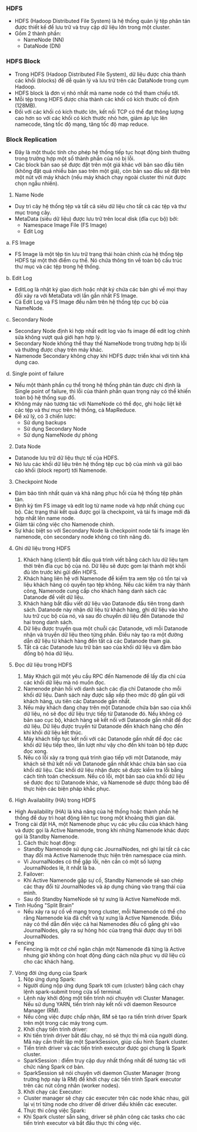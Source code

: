 ### HDFS
- HDFS (Hadoop Distributed File System) là hệ thống quản lý tệp phân tán được thiết kế để lưu trữ và truy cập dữ liệu lớn trong một cluster.
- Gồm 2 thành phần:
    + NameNode (NN)
    + DataNode (DN)

### HDFS Block
- Trong HDFS (Hadoop Distributed File System), dữ liệu được chia thành các khối (blocks) để dễ quản lý và lưu trữ trên các DataNode trong cụm Hadoop.
- HDFS block là đơn vị nhỏ nhất mà name node có thể tham chiếu tới.
- Mỗi tệp trong HDFS được chia thành các khối có kích thước cố định (128MB).
- Đối với các khối có kích thước lớn, kết nối TCP có thể đạt thông lượng cao hơn so với các khối có kích thước nhỏ hơn, giảm áp lực lên namecode, tăng tốc độ mạng, tăng tốc độ map reduce.

### Block Replication
- Đây là một thuộc tính cho phép hệ thống tiếp tục hoạt động bình thường trong trường hợp một số thành phần của nó bị lỗi.
- Các block bản sao sẽ được đặt trên một giá khác với bản sao đầu tiên (không đặt quá nhiều bản sao trên một giá), còn bản sao đầu sẽ đặt trên một nút với máy khách (nếu máy khách chạy ngoài cluster thì nút được chọn ngẫu nhiên).

1. Name Node
- Duy trì cây hệ thống tệp và tất cả siêu dữ liệu cho tất cả các tệp và thư mục trong cây.
- MetaData (siêu dữ liệu) được lưu trữ trên local disk (đĩa cục bộ) bởi:
  + Namespace Image File (FS Image)
  + Edit Log

a. FS Image
- FS Image là một tệp tin lưu trữ trạng thái hoàn chỉnh của hệ thống tệp HDFS tại một thời điểm cụ thể. Nó chứa thông tin về toàn bộ cấu trúc thư mục và các tệp trong hệ thống.

b. Edit Log
- EditLog là nhật ký giao dịch hoặc nhật ký chứa các bản ghi về mọi thay đổi xảy ra với MetaData với lần gần nhất FS Image.
- Cả Edit Log và FS Image đều nằm trên hệ thống tệp cục bộ của NameNode.

c. Secondary Node
- Secondary Node định kì hợp nhất edit log vào fs image để edit log chỉnh sửa không vượt quá giới hạn hợp lý.
- Secondary Node không thể thay thế NameNode trong trường hợp bị lỗi và thường được chạy trên máy khác.
- Namenode Secondary không chạy khi HDFS được triển khai với tính khả dụng cao.

d. Single point of failure
- Nếu một thành phần cụ thể trong hệ thống phân tán được chỉ định là Single point of failure, thì lỗi của thành phần quan trọng này có thể khiến toàn bộ hệ thống sụp đổ.
- Không máy nào tương tác với NameNode có thể đọc, ghi hoặc liệt kê các tệp và thư mục trên hệ thống, cả MapReduce.
- Để xử lý, có 3 chiến lược:
  + Sử dụng backups
  + Sử dụng Secondary Node
  + Sử dụng NameNode dự phòng

2. Data Node
- Datanode lưu trữ dữ liệu thực tế của HDFS. 
- Nó lưu các khối dữ liệu trên hệ thống tệp cục bộ của mình và gửi báo cáo khối (block report) tới Namenode.

3. Checkpoint Node
- Đảm bảo tính nhất quán và khả năng phục hồi của hệ thống tệp phân tán.
- Định kỳ tìm FS image và edit log từ name node và hợp nhất chúng cục bộ. Các trạng thái kết quả được gọi là checkpoint, và tải fs image mới đã hợp nhất lên name node.
- Giảm tải công việc cho Namenode chính.  
- Sự khác biệt so với Secondary Node là checkpoint node tải fs image lên namenode, còn secondary node không có tính năng đó.

4. Ghi dữ liệu trong HDFS 
   1. Khách hàng (client) bắt đầu quá trình viết bằng cách lưu dữ liệu tạm thời trên đĩa cục bộ của nó. Dữ liệu sẽ được gom lại thành một khối đủ lớn trước khi gửi đến HDFS.
   2. Khách hàng liên hệ với Namenode để kiểm tra xem tệp có tồn tại và liệu khách hàng có quyền tạo tệp không. Nếu các kiểm tra này thành công, Namenode cung cấp cho khách hàng danh sách các Datanode để viết dữ liệu.
   3. Khách hàng bắt đầu viết dữ liệu vào Datanode đầu tiên trong danh sách. Datanode này nhận dữ liệu từ khách hàng, ghi dữ liệu vào kho lưu trữ cục bộ của nó, và sau đó chuyển dữ liệu đến Datanode thứ hai trong danh sách.
   4. Dữ liệu được truyền qua một chuỗi các Datanode, với mỗi Datanode nhận và truyền dữ liệu theo từng phần. Điều này tạo ra một đường dẫn dữ liệu từ khách hàng đến tất cả các Datanode tham gia.
   5. Tất cả các Datanode lưu trữ bản sao của khối dữ liệu và đảm bảo đồng bộ hóa dữ liệu.

5. Đọc dữ liệu trong HDFS
   1. Máy Khách gửi một yêu cầu RPC đến Namenode để lấy địa chỉ của các khối dữ liệu mà nó muốn đọc.
   2. Namenode phản hồi với danh sách các địa chỉ Datanode cho mỗi khối dữ liệu. Danh sách này được sắp xếp theo mức độ gần gũi với khách hàng, ưu tiên các Datanode gần nhất.
   3. Nếu máy khách đang chạy trên một Datanode chứa bản sao của khối dữ liệu, nó sẽ đọc dữ liệu trực tiếp từ Datanode đó. Nếu không có bản sao cục bộ, khách hàng sẽ kết nối với Datanode gần nhất để đọc dữ liệu. Dữ liệu được truyền từ Datanode đến khách hàng cho đến khi khối dữ liệu kết thúc.
   4. Máy khách tiếp tục kết nối với các Datanode gần nhất để đọc các khối dữ liệu tiếp theo, lần lượt như vậy cho đến khi toàn bộ tệp được đọc xong.
   5. Nếu có lỗi xảy ra trong quá trình giao tiếp với một Datanode, máy khách sẽ thử kết nối với Datanode gần nhất khác chứa bản sao của khối dữ liệu. Các khối dữ liệu nhận được sẽ được kiểm tra lỗi bằng cách tính toán checksum. Nếu có lỗi, một bản sao của khối dữ liệu sẽ được đọc từ Datanode khác, và Namenode sẽ được thông báo để thực hiện các biện pháp khắc phục.

6. High Availability (HA) trong HDFS
- High Availability (HA) là khả năng của hệ thống hoặc thành phần hệ thống để duy trì hoạt động liên tục trong một khoảng thời gian dài. 
- Trong cài đặt HA, một Namenode phục vụ các yêu cầu của khách hàng và được gọi là Active Namenode, trong khi những Namenode khác được gọi là Standby Namenode.
  1. Cách thức hoạt động:
  - Standby Namenode sử dụng các JournalNodes, nơi ghi lại tất cả các thay đổi mà Active Namenode thực hiện trên namespace của mình.
  - Vì JournalNodes có thể gặp lỗi, nên cần có một số lượng JournalNodes lẻ, ít nhất là ba. 
  2. Failover:
  - Khi Active Namenode gặp sự cố, Standby Namenode sẽ sao chép các thay đổi từ JournalNodes và áp dụng chúng vào trạng thái của mình.
  - Sau đó Standby NameNode sẽ tự xưng là Active NameNode mới.
- Tình Huống "Split Brain"
  + Nếu xảy ra sự cố về mạng trong cluster, mỗi Namenode có thể cho rằng Namenode kia đã chết và tự xưng là Active Namenode. Điều này có thể dẫn đến việc cả hai Namenodes đều cố gắng ghi vào JournalNodes, gây ra sự hỏng hóc của trạng thái được duy trì bởi JournalNodes.
- Fencing
  + Fencing là một cơ chế ngăn chặn một Namenode đã từng là Active nhưng giờ không còn hoạt động đúng cách nữa phục vụ dữ liệu cũ cho các khách hàng.
    
7. Vòng đời ứng dụng của Spark
   1. Nộp ứng dụng Spark:
   - Người dùng nộp ứng dụng Spark tới cụm (cluster) bằng cách chạy lệnh spark-submit trong cửa sổ terminal.
   - Lệnh này khởi động một tiến trình nói chuyện với Cluster Manager. Nếu sử dụng YARN, tiến trình này kết nối với daemon Resource Manager (RM).
   - Nếu công việc được chấp nhận, RM sẽ tạo ra tiến trình driver Spark trên một trong các máy trong cụm.
   2. Khởi chạy tiến trình driver:
   - Khi tiến trình driver bắt đầu chạy, nó sẽ thực thi mã của người dùng. Mã này cần thiết lập một SparkSession, giúp cấu hình Spark cluster.
   - Tiến trình driver và các tiến trình executor được gọi chung là Spark cluster.
   - SparkSession : điểm truy cập duy nhất thống nhất để tương tác với chức năng Spark cơ bản. 
   - SparkSession sẽ nói chuyện với daemon Cluster Manager (trong trường hợp này là RM) để khởi chạy các tiến trình Spark executor trên các nút công nhân (worker nodes).
   3. Khởi chạy các Executor:
   - Cluster manager sẽ chạy các executer trên các node khác nhau, gửi lại vị trí từng node cho driver để driver điều khiển các executer.
   4. Thực thi công việc Spark:
   - Khi Spark cluster sẵn sàng, driver sẽ phân công các tasks cho các tiến trình executor và bắt đầu thực thi công việc.

